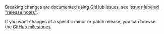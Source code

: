 Breaking changes are documented using GitHub issues, see [issues labeled "release notes"](https://github.com/hapijs/wreck/issues?q=is%3Aissue+label%3A%22release+notes%22).

If you want changes of a specific minor or patch release, you can browse the [GitHub milestones](https://github.com/hapijs/wreck/milestones?state=closed&direction=asc&sort=due_date).
